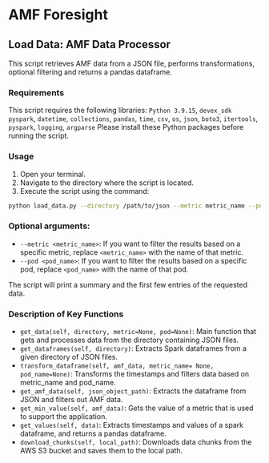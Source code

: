 # AMF Foresight

## Load Data: AMF Data Processor

This script retrieves AMF data from a JSON file, performs transformations, optional filtering and returns a pandas dataframe.

### Requirements
This script requires the following libraries: `Python 3.9.15`, `devex_sdk` `pyspark`, `datetime`, `collections`, `pandas`, `time`, `csv`, `os`, `json`, `boto3`, `itertools`, `pyspark`, `logging`, `argparse`
Please install these Python packages before running the script.

### Usage

1. Open your terminal.
2. Navigate to the directory where the script is located.
3. Execute the script using the command:

```bash
python load_data.py --directory /path/to/json --metric metric_name --pod pod_name
```

### Optional arguments: 
- `--metric <metric_name>`: If you want to filter the results based on a specific metric, replace `<metric_name>` with the name of that metric.
- `--pod <pod_name>`: If you want to filter the results based on a specific pod, replace `<pod_name>` with the name of that pod.

The script will print a summary and the first few entries of the requested data.

### Description of Key Functions

- `get_data(self, directory, metric=None, pod=None)`: Main function that gets and processes data from the directory containing JSON files.
- `get_dataframes(self, directory)`: Extracts Spark dataframes from a given directory of JSON files.
- `transform_dataframe(self, amf_data, metric_name= None, pod_name=None)`: Transforms the timestamps and filters data based on metric_name and pod_name.
- `get_amf_data(self, json_object_path)`: Extracts the dataframe from JSON and filters out AMF data.
- `get_min_value(self, amf_data)`: Gets the value of a metric that is used to support the application.
- `get_values(self, data)`: Extracts timestamps and values of a spark dataframe, and returns a pandas dataframe.
- `download_chunks(self, local_path)`: Downloads data chunks from the AWS S3 bucket and saves them to the local path.


